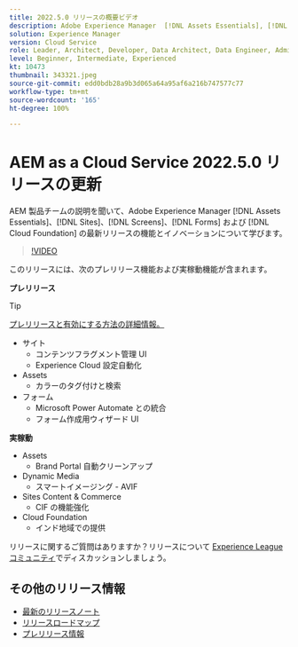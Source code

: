 ```yaml
---
title: 2022.5.0 リリースの概要ビデオ
description: Adobe Experience Manager  [!DNL Assets Essentials], [!DNL Sites], [!DNL Screens], [!DNL Forms]  および  [!DNL Cloud Foundation] 2022-5-0 リリースの最新機能とイノベーションについて説明します。
solution: Experience Manager
version: Cloud Service
role: Leader, Architect, Developer, Data Architect, Data Engineer, Admin, User
level: Beginner, Intermediate, Experienced
kt: 10473
thumbnail: 343321.jpeg
source-git-commit: edd0bdb28a9b3d065a64a95af6a216b747577c77
workflow-type: tm+mt
source-wordcount: '165'
ht-degree: 100%

---
```


# AEM as a Cloud Service 2022.5.0 リリースの更新

AEM 製品チームの説明を聞いて、Adobe Experience Manager [!DNL Assets Essentials]、[!DNL Sites]、[!DNL Screens]、[!DNL Forms] および [!DNL Cloud Foundation] の最新リリースの機能とイノベーションについて学びます。

>[!VIDEO](https://video.tv.adobe.com/v/343321/?quality=12&learn=on)

このリリースには、次のプレリリース機能および実稼動機能が含まれます。

**プレリリース**

>[!TIP]
>
>[プレリリースと有効にする方法の詳細情報。](https://experienceleague.adobe.com/docs/experience-manager-cloud-service/content/release-notes/prerelease.html?lang=ja)

* サイト
   * コンテンツフラグメント管理 UI
   * Experience Cloud 設定自動化
* Assets
   * カラーのタグ付けと検索
* フォーム
   * Microsoft Power Automate との統合
   * フォーム作成用ウィザード UI

**実稼動**

* Assets
   * Brand Portal 自動クリーンアップ
* Dynamic Media
   * スマートイメージング - AVIF
* Sites Content &amp; Commerce
   * CIF の機能強化
* Cloud Foundation
   * インド地域での提供

リリースに関するご質問はありますか？リリースについて [Experience League コミュニティ](https://adobe.ly/3NDPR8Y)でディスカッションしましょう。

## その他のリリース情報

* [最新のリリースノート](https://experienceleague.adobe.com/docs/experience-manager-cloud-service/content/release-notes/home.html?lang=ja)
* [リリースロードマップ](https://experienceleague.adobe.com/docs/experience-manager-release-information/aem-release-updates/update-releases-roadmap.html?lang=ja)
* [プレリリース情報](https://experienceleague.adobe.com/docs/experience-manager-cloud-service/content/release-notes/prerelease.html?lang=ja)
